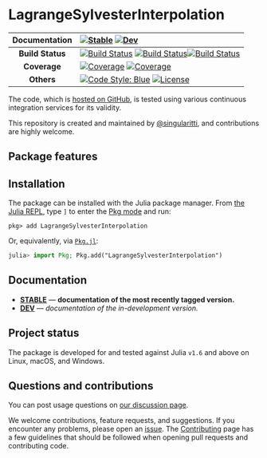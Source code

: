 # LagrangeSylvesterInterpolation

| **Documentation** | [![Stable](https://img.shields.io/badge/docs-stable-blue.svg)](https://singularitti.github.io/LagrangeSylvesterInterpolation.jl/stable/) [![Dev](https://img.shields.io/badge/docs-dev-blue.svg)](https://singularitti.github.io/LagrangeSylvesterInterpolation.jl/dev/)                                                                                                                                                                                                                                                                                                 |
| :---------------: | :------------------------------------------------------------------------------------------------------------------------------------------------------------------------------------------------------------------------------------------------------------------------------------------------------------------------------------------------------------------------------------------------------------------------------------------------------------------------------------------------------------------------- |
| **Build Status**  | [![Build Status](https://github.com/singularitti/LagrangeSylvesterInterpolation.jl/actions/workflows/CI.yml/badge.svg?branch=main)](https://github.com/singularitti/LagrangeSylvesterInterpolation.jl/actions/workflows/CI.yml?query=branch%3Amain) [![Build Status](https://ci.appveyor.com/api/projects/status/github/singularitti/LagrangeSylvesterInterpolation.jl?svg=true)](https://ci.appveyor.com/project/singularitti/LagrangeSylvesterInterpolation-jl)[![Build Status](https://api.cirrus-ci.com/github/singularitti/LagrangeSylvesterInterpolation.jl.svg)](https://cirrus-ci.com/github/singularitti/LagrangeSylvesterInterpolation.jl) |
|   **Coverage**    | [![Coverage](https://github.com/singularitti/LagrangeSylvesterInterpolation.jl/badges/main/coverage.svg)](https://github.com/singularitti/LagrangeSylvesterInterpolation.jl/commits/main) [![Coverage](https://codecov.io/gh/singularitti/LagrangeSylvesterInterpolation.jl/branch/main/graph/badge.svg)](https://codecov.io/gh/singularitti/LagrangeSylvesterInterpolation.jl)                                                                                                                                                                                                                |
|    **Others**     | [![Code Style: Blue](https://img.shields.io/badge/code%20style-blue-4495d1.svg)](https://github.com/invenia/BlueStyle) [![License](https://img.shields.io/github/license/singularitti/LagrangeSylvesterInterpolation.jl)](https://github.com/singularitti/LagrangeSylvesterInterpolation.jl/blob/main/LICENSE)                                                                                                                                                                                                                                                   |

The code, which is [hosted on GitHub](https://github.com/singularitti/LagrangeSylvesterInterpolation.jl), is tested
using various continuous integration services for its validity.

This repository is created and maintained by
[@singularitti](https://github.com/singularitti), and contributions are highly welcome.

## Package features



## Installation

The package can be installed with the Julia package manager.
From [the Julia REPL](https://docs.julialang.org/en/v1/stdlib/REPL/), type `]` to enter
the [Pkg mode](https://docs.julialang.org/en/v1/stdlib/REPL/#Pkg-mode) and run:

```julia-repl
pkg> add LagrangeSylvesterInterpolation
```

Or, equivalently, via [`Pkg.jl`](https://pkgdocs.julialang.org/v1/):

```julia
julia> import Pkg; Pkg.add("LagrangeSylvesterInterpolation")
```

## Documentation

- [**STABLE**](https://singularitti.github.io/LagrangeSylvesterInterpolation.jl/stable/) — **documentation of the most recently tagged version.**
- [**DEV**](https://singularitti.github.io/LagrangeSylvesterInterpolation.jl/dev/) — _documentation of the in-development version._

## Project status

The package is developed for and tested against Julia `v1.6` and above on Linux, macOS, and
Windows.

## Questions and contributions

You can post usage questions on
[our discussion page](https://github.com/singularitti/LagrangeSylvesterInterpolation.jl/discussions).

We welcome contributions, feature requests, and suggestions. If you encounter any problems,
please open an [issue](https://github.com/singularitti/LagrangeSylvesterInterpolation.jl/issues).
The [Contributing](@ref) page has
a few guidelines that should be followed when opening pull requests and contributing code.
